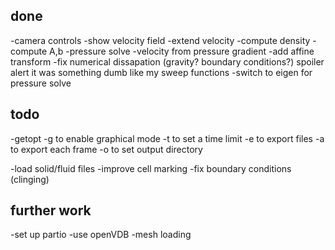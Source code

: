 ## done
-camera controls
-show velocity field
-extend velocity
-compute density
-compute A,b
-pressure solve
-velocity from pressure gradient
-add affine transform
-fix numerical dissapation (gravity? boundary conditions?) spoiler alert it was something dumb like my sweep functions
-switch to eigen for pressure solve

## todo
-getopt
    -g to enable graphical mode
    -t to set a time limit
    -e to export files
    -a to export each frame
    -o to set output directory

-load solid/fluid files
    -improve cell marking
-fix boundary conditions (clinging)

## further work
-set up partio
-use openVDB
-mesh loading